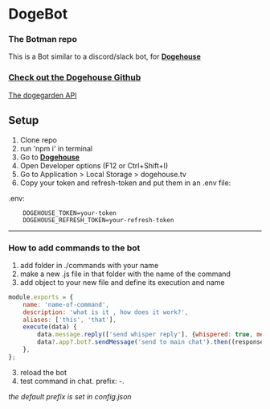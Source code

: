 # DogeBot
### The Botman repo
This is a Bot similar to a discord/slack bot, for **[Dogehouse](https://dogehouse.tv)**

### [Check out the Dogehouse Github](https://github.com/benawad/dogehouse) 

[The dogegarden API](https://github.com/dogegarden/dogehouse.js)

## Setup
1. Clone repo
1. run 'npm i' in terminal
1. Go to **[Dogehouse](https://dogehouse.tv)**
1. Open Developer options (F12 or Ctrl+Shift+I)
1. Go to Application > Local Storage > dogehouse.tv
1. Copy your token and refresh-token and put them in an .env file:

.env:

        DOGEHOUSE_TOKEN=your-token 
        DOGEHOUSE_REFRESH_TOKEN=your-refresh-token
<hr>

### How to add commands to the bot
1. add folder in ./commands with your name
2. make a new .js file in that folder with the name of the command
3. add object to your new file and define its execution and name
```javascript
module.exports = {
    name: 'name-of-command',
    description: 'what is it , how does it work?',
    aliases: ['this', 'that'],
    execute(data) {
        data.message.reply(['send whisper reply'], {whispered: true, mentionUser: true})
        data?.app?.bot?.sendMessage('send to main chat').then((response) => console.log(response)) // optional chaining is a preference
    },
};
```
3. reload the bot 
4. test command in chat. prefix: -.
 
*the default prefix is set in config.json*

##
